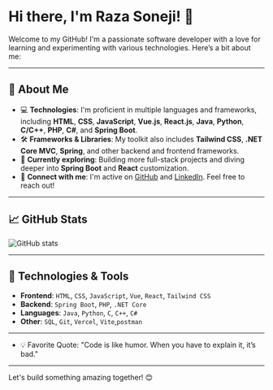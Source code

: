 # Hi there, I'm Raza Soneji! 👋

Welcome to my GitHub! I'm a passionate software developer with a love for learning and experimenting with various technologies. Here’s a bit about me:

---

## 🚀 About Me
- 💻 **Technologies**: I'm proficient in multiple languages and frameworks, including **HTML**, **CSS**, **JavaScript**, **Vue.js**, **React.js**, **Java**, **Python**, **C/C++**, **PHP**, **C#**, and **Spring Boot**.
- 🛠 **Frameworks & Libraries**: My toolkit also includes **Tailwind CSS**, **.NET Core MVC**, **Spring**, and other backend and frontend frameworks.
- 🌱 **Currently exploring**: Building more full-stack projects and diving deeper into **Spring Boot** and **React** customization.
- 🔗 **Connect with me**: I'm active on [GitHub](https://www.github.com/razasoneji) and [LinkedIn](https://www.linkedin.com/in/raza-soneji-963a85275/). Feel free to reach out!

---

## 📈 GitHub Stats

![GitHub stats](https://github-readme-stats.vercel.app/api?username=razasoneji&show_icons=true&theme=radical)

---

## 🔧 Technologies & Tools
- **Frontend**: `HTML`, `CSS`, `JavaScript`, `Vue`, `React`, `Tailwind CSS`
- **Backend**: `Spring Boot`, `PHP`, `.NET Core`
- **Languages**: `Java`, `Python`, `C`, `C++`, `C#`
- **Other**: `SQL`, `Git`, `Vercel`, `Vite`,`postman`

---

- 💡 Favorite Quote: "Code is like humor. When you have to explain it, it’s bad." 

---

Let's build something amazing together! 😊
